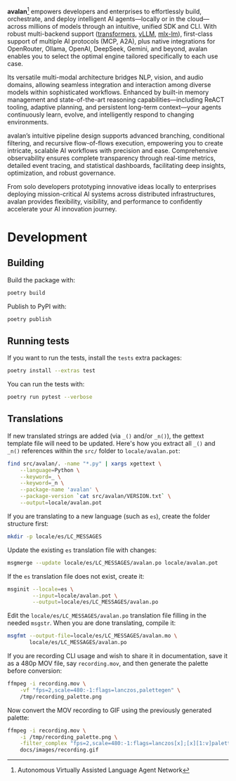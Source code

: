 **avalan**[^1] empowers developers and enterprises to
effortlessly build, orchestrate, and deploy intelligent
AI agents—locally or in the cloud—across millions of models through
an intuitive, unified SDK and CLI. With robust
multi-backend support ([transformers](https://github.com/huggingface/transformers),
[vLLM](https://github.com/vllm-project/vllm),
[mlx-lm](https://github.com/ml-explore/mlx-lm)), first-class
support of multiple AI protocols (MCP, A2A), plus native
integrations for OpenRouter, Ollama, OpenAI, DeepSeek, Gemini, and
beyond, avalan enables you to select the optimal  engine
tailored specifically to each use case.

Its versatile multi-modal architecture bridges NLP, vision, and
audio domains, allowing seamless integration and interaction among
diverse models within sophisticated workflows. Enhanced by built-in
memory management and state-of-the-art reasoning
capabilities—including ReACT tooling,
adaptive planning, and persistent long-term context—your agents
continuously learn, evolve, and intelligently respond to changing
environments.

avalan’s intuitive pipeline design supports advanced branching,
conditional filtering, and recursive flow-of-flows execution,
empowering you to create intricate, scalable AI workflows with
precision and ease. Comprehensive observability ensures complete
transparency through real-time metrics, detailed event tracing,
and statistical dashboards, facilitating deep insights,
optimization, and robust governance.

From solo developers prototyping innovative ideas locally to
enterprises deploying mission-critical AI systems across
distributed infrastructures, avalan provides flexibility,
visibility, and performance to confidently accelerate your
AI innovation journey.

# Development

## Building

Build the package with:

```bash
poetry build
```

Publish to PyPI with:

```bash
poetry publish
```

## Running tests

If you want to run the tests, install the `tests` extra packages:

```bash
poetry install --extras test
```

You can run the tests with:

```bash
poetry run pytest --verbose
```

## Translations

If new translated strings are added (via `_()` and/or `_n()`), the gettext template file will need to be updated. Here's how you extract all `_()` and `_n()` references within the `src/` folder to `locale/avalan.pot`:

```bash
find src/avalan/. -name "*.py" | xargs xgettext \
    --language=Python \
    --keyword=_ \
    --keyword=_n \
    --package-name 'avalan' \
    --package-version `cat src/avalan/VERSION.txt` \
    --output=locale/avalan.pot
```

If you are translating to a new language (such as `es`), create the folder structure first:

```bash
mkdir -p locale/es/LC_MESSAGES
```

Update the existing `es` translation file with changes:

```bash
msgmerge --update locale/es/LC_MESSAGES/avalan.po locale/avalan.pot
```

If the `es` translation file does not exist, create it:

```bash
msginit --locale=es \
        --input=locale/avalan.pot \
        --output=locale/es/LC_MESSAGES/avalan.po
```

Edit the `locale/es/LC_MESSAGES/avalan.po` translation file filling in the needed `msgstr`. When you are done translating, compile it:

```bash
msgfmt --output-file=locale/es/LC_MESSAGES/avalan.mo \
       locale/es/LC_MESSAGES/avalan.po
```

If you are recording CLI usage and wish to share it in documentation, save
it as a 480p MOV file, say `recording.mov`, and then generate the palette
before conversion:

```bash
ffmpeg -i recording.mov \
    -vf "fps=2,scale=480:-1:flags=lanczos,palettegen" \
    /tmp/recording_palette.png
```

Now convert the MOV recording to GIF using the previously generated palette:

```bash
ffmpeg -i recording.mov \
    -i /tmp/recording_palette.png \
    -filter_complex "fps=2,scale=480:-1:flags=lanczos[x];[x][1:v]paletteuse" \
    docs/images/recording.gif
```


[^1]: Autonomous Virtually Assisted Language Agent Network

